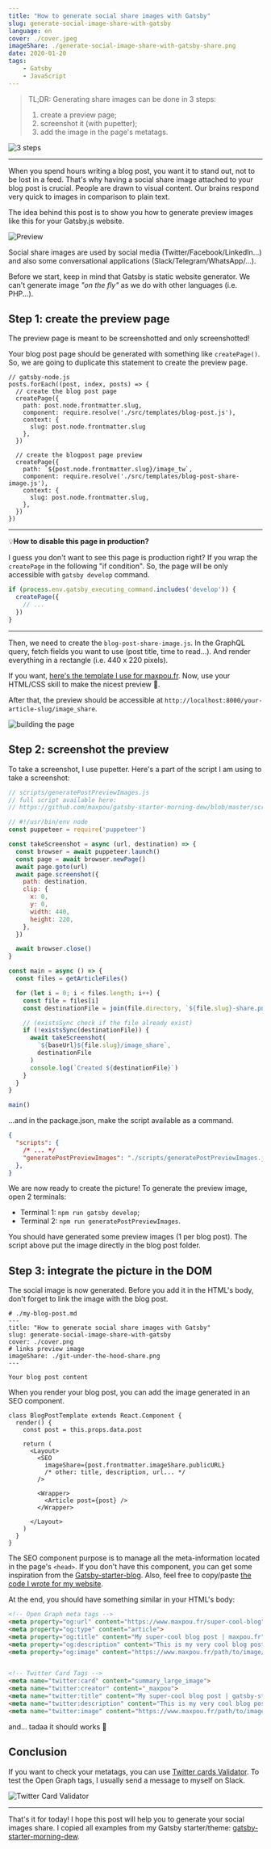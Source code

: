 ```yaml
---
title: "How to generate social share images with Gatsby"
slug: generate-social-image-share-with-gatsby
language: en
cover: ./cover.jpeg
imageShare: ./generate-social-image-share-with-gatsby-share.png
date: 2020-01-20
tags: 
    - Gatsby
    - JavaScript
---
```


> TL;DR: Generating share images can be done in 3 steps:  
> 1. create a preview page;  
> 2. screenshot it (with pupetter);  
> 3. add the image in the page's metatags.  


![3 steps](./3-steps.jpg)

---

When you spend hours writing a blog post, you want it to stand out, not to be lost in a feed. That's why having a social share image attached to your blog post is crucial. People are drawn to visual content. Our brains respond very quick to images in comparison to plain text. 

The idea behind this post is to show you how to generate preview images like this for your Gatsby.js website.

![Preview](./preview.png)

Social share images are used by social media (Twitter/Facebook/LinkedIn...) and also some conversational applications (Slack/Telegram/WhatsApp/...).

Before we start, keep in mind that Gatsby is static website generator. We can't generate image *"on the fly"* as we do with other languages (i.e. PHP...). 

## Step 1: create the preview page

The preview page is meant to be screenshotted and only screenshotted!

Your blog post page should be generated with something like `createPage()`. So, we are going to duplicate this statement to create the preview page. 

```js{13-18}
// gatsby-node.js
posts.forEach((post, index, posts) => {
  // create the blog post page
  createPage({
    path: post.node.frontmatter.slug,
    component: require.resolve('./src/templates/blog-post.js'),
    context: {
      slug: post.node.frontmatter.slug
    },
  })

  // create the blogpost page preview
  createPage({
    path: `${post.node.frontmatter.slug}/image_tw`,
    component: require.resolve('./src/templates/blog-post-share-image.js'),
    context: {
      slug: post.node.frontmatter.slug,
    },
  })
})
```

---

💡**How to disable this page in production?**

I guess you don't want to see this page is production right?
If you wrap the `createPage` in the following "if condition". So, the page will be only accessible with `gatsby develop` command.

```js
if (process.env.gatsby_executing_command.includes('develop')) {
  createPage({
    // ... 
  })
}
```

---

Then, we need to create the `blog-post-share-image.js`. In the GraphQL query, fetch fields you want to use (post title, time to read...). And render everything in a rectangle (i.e. 440 x 220 pixels).

If you want, [here's the template I use for maxpou.fr](https://github.com/maxpou/gatsby-starter-morning-dew/blob/master/src/templates/blog-post-share-image.js). Now, use your HTML/CSS skill to make the nicest preview 💪. 

After that, the preview should be accessible at `http://localhost:8000/your-article-slug/image_share`. 

![building the page](building-page.png)

## Step 2: screenshot the preview

To take a screenshot, I use pupetter. Here's a part of the script I am using to take a screenshot:

```js
// scripts/generatePostPreviewImages.js
// full script available here:
// https://github.com/maxpou/gatsby-starter-morning-dew/blob/master/scripts/generatePostPreviewImages.js

// #!/usr/bin/env node
const puppeteer = require('puppeteer')

const takeScreenshot = async (url, destination) => {
  const browser = await puppeteer.launch()
  const page = await browser.newPage()
  await page.goto(url)
  await page.screenshot({
    path: destination,
    clip: {
      x: 0, 
      y: 0,
      width: 440,
      height: 220,
    },
  })

  await browser.close()
}

const main = async () => {
  const files = getArticleFiles()

  for (let i = 0; i < files.length; i++) {
    const file = files[i]
    const destinationFile = join(file.directory, `${file.slug}-share.png`)

    // (existsSync check if the file already exist)
    if (!existsSync(destinationFile)) {
      await takeScreenshot(
        `${baseUrl}${file.slug}/image_share`,
        destinationFile
      )
      console.log(`Created ${destinationFile}`)
    }
  }
}

main()
```

...and in the package.json, make the script available as a command.

```json
{
  "scripts": {
    /* ... */
    "generatePostPreviewImages": "./scripts/generatePostPreviewImages.js"
  },
}
```

We are now ready to create the picture! To generate the preview image, open 2 terminals:

* Terminal 1: `npm run gatsby develop`;
* Terminal 2: `npm run generatePostPreviewImages`.

You should have generated some preview images (1 per blog post). The script above put the image directly in the blog post folder.


## Step 3: integrate the picture in the DOM

The social image is now generated. Before you add it in the HTML's body, don't forget to link the image with the blog post.

```yml{7}
# ./my-blog-post.md
---
title: "How to generate social share images with Gatsby"
slug: generate-social-image-share-with-gatsby
cover: ./cover.png
# links preview image
imageShare: ./git-under-the-hood-share.png
---

Your blog post content
```

When you render your blog post, you can add the image generated in an SEO component.

```jsx{8}
class BlogPostTemplate extends React.Component {
  render() {
    const post = this.props.data.post
    
    return (
      <Layout>
        <SEO
          imageShare={post.frontmatter.imageShare.publicURL}
          /* other: title, description, url... */
        />

        <Wrapper>
          <Article post={post} />
        </Wrapper>

      </Layout>
    )
  }
}
```

The SEO component purpose is to manage all the meta-information located in the page's `<head>`.
If you don't have this component, you can get some inspiration from the [Gatsby-starter-blog](https://github.com/gatsbyjs/gatsby-starter-blog/blob/master/src/components/seo.js). Also, feel free to copy/paste [the code I wrote for my website](https://github.com/maxpou/gatsby-starter-morning-dew/blob/master/src/components/SEO.js#L33-L45).

At the end, you should have something similar in your HTML's body:

```html
<!-- Open Graph meta tags -->
<meta property="og:url" content="https://www.maxpou.fr/super-cool-blog">
<meta property="og:type" content="article">
<meta property="og:title" content="My super-cool blog post | maxpou.fr">
<meta property="og:description" content="This is my very cool blog post description!">
<meta property="og:image" content="https://www.maxpou.fr/path/to/image/generated.png">


<!-- Twitter Card Tags -->
<meta name="twitter:card" content="summary_large_image">
<meta name="twitter:creator" content="_maxpou">
<meta name="twitter:title" content="My super-cool blog post | gatsby-starter-morning-dew">
<meta name="twitter:description" content="This is my very cool blog post description!">
<meta name="twitter:image" content="https://www.maxpou.fr/path/to/image/generated.png">
```


and... tadaa it should works 🎉


## Conclusion

If you want to check your metatags, you can use [Twitter cards Validator](https://cards-dev.twitter.com/validator). To test the Open Graph tags, I usually send a message to myself on Slack.

![Twitter Card Validator](./validator.png)

---

That's it for today! I hope this post will help you to generate your social images share. I copied all examples from my Gatsby starter/theme: [gatsby-starter-morning-dew](https://github.com/maxpou/gatsby-starter-morning-dew).
